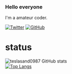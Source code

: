 ### Hello everyone

I'm a amateur coder.

[![Twitter](https://img.shields.io/badge/-Twitter-1DA1F2.svg?logo=twitter&style=flat-square&logoColor=white)](https://twitter.com/tesla_0123)
[![GitHub](https://img.shields.io/badge/-Github-181717.svg?logo=github&style=flat-square)](https://github.com/teslasand0987)


# status
![teslasand0987 GitHub stats](https://github-readme-stats.vercel.app/api?username=teslasand0987&count_private=true&show_icons=true&theme=dracula) <br>
[![Top Langs](https://github-readme-stats.vercel.app/api/top-langs/?username=teslasand0987&layout=compact&langs_count=8)](https://github.com/anuraghazra/github-readme-stats)